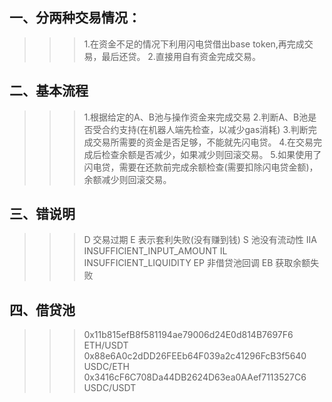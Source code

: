 ## 一、分两种交易情况：
>>> 1.在资金不足的情况下利用闪电贷借出base token,再完成交易，最后还贷。
>>> 2.直接用自有资金完成交易。


## 二、基本流程
>>> 1.根据给定的A、B池与操作资金来完成交易
>>> 2.判断A、B池是否受合约支持(在机器人端先检查，以减少gas消耗)
>>> 3.判断完成交易所需要的资金是否足够，不能就先闪电贷。
>>> 4.在交易完成后检查余额是否减少，如果减少则回滚交易。
>>> 5.如果使用了闪电贷，需要在还款前完成余额检查(需要扣除闪电贷金额)，余额减少则回滚交易。

## 三、错说明
>>> D 交易过期
>>> E 表示套利失败(没有赚到钱)
>>> S 池没有流动性
>>> IIA INSUFFICIENT_INPUT_AMOUNT
>>> IL INSUFFICIENT_LIQUIDITY
>>> EP 非借贷池回调
>>> EB 获取余额失败

## 四、借贷池
>>> 0x11b815efB8f581194ae79006d24E0d814B7697F6 ETH/USDT
>>> 0x88e6A0c2dDD26FEEb64F039a2c41296FcB3f5640 USDC/ETH
>>> 0x3416cF6C708Da44DB2624D63ea0AAef7113527C6 USDC/USDT